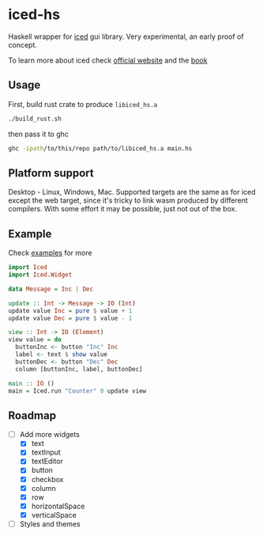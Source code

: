 # iced-hs

Haskell wrapper for [iced](https://github.com/iced-rs/iced) gui library.
Very experimental, an early proof of concept.

To learn more about iced check [official website](https://iced.rs) and the [book](https://book.iced.rs)


## Usage

First, build rust crate to produce `libiced_hs.a`

```bash
./build_rust.sh
```

then pass it to ghc

```bash
ghc -ipath/to/this/repo path/to/libiced_hs.a main.hs
```


## Platform support

Desktop - Linux, Windows, Mac. Supported targets are the same
as for iced except the web target, since it's tricky to link
wasm produced by different compilers. With some effort it
may be possible, just not out of the box.


## Example

Check [examples](./examples) for more

```haskell
import Iced
import Iced.Widget

data Message = Inc | Dec

update :: Int -> Message -> IO (Int)
update value Inc = pure $ value + 1
update value Dec = pure $ value - 1

view :: Int -> IO (Element)
view value = do
  buttonInc <- button "Inc" Inc
  label <- text $ show value
  buttonDec <- button "Dec" Dec
  column [buttonInc, label, buttonDec]

main :: IO ()
main = Iced.run "Counter" 0 update view
```


## Roadmap

 - [ ] Add more widgets
   - [x] text
   - [x] textInput
   - [x] textEditor
   - [x] button
   - [x] checkbox
   - [x] column
   - [x] row
   - [x] horizontalSpace
   - [x] verticalSpace
 - [ ] Styles and themes

